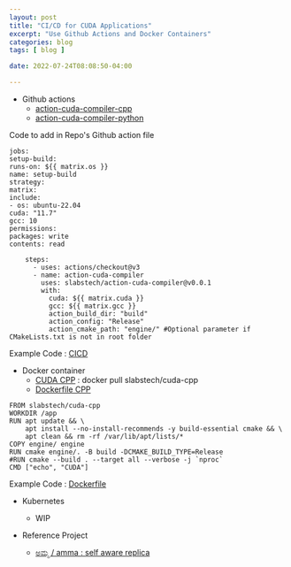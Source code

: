 ```yaml
---
layout: post
title: "CI/CD for CUDA Applications"
excerpt: "Use Github Actions and Docker Containers"
categories: blog
tags: [ blog ]

date: 2022-07-24T08:08:50-04:00

---
```


* Github actions
  * [action-cuda-compiler-cpp](https://github.com/slabstech/action-cuda-compiler)
  * [action-cuda-compiler-python](https://github.com/slabstech/action-cuda-compiler-python)

Code to add in Repo's Github action file
```
jobs:
setup-build:
runs-on: ${{ matrix.os }}
name: setup-build
strategy:
matrix:
include:
- os: ubuntu-22.04
cuda: "11.7"
gcc: 10
permissions:
packages: write
contents: read

    steps:
      - uses: actions/checkout@v3
      - name: action-cuda-compiler
        uses: slabstech/action-cuda-compiler@v0.0.1
        with:
          cuda: ${{ matrix.cuda }}
          gcc: ${{ matrix.gcc }}
          action_build_dir: "build"
          action_config: "Release"
          action_cmake_path: "engine/" #Optional parameter if CMakeLists.txt is not in root folder
```
Example Code : [CICD](https://github.com/slabstech/amma/blob/main/.github/workflows/cicd.yml)


* Docker container
  * [CUDA CPP](https://hub.docker.com/r/slabstech/cuda-cpp) : docker pull slabstech/cuda-cpp
  * [Dockerfile CPP](https://github.com/slabstech/docker/tree/master/dockerfiles/cuda/cpp) 

```
FROM slabstech/cuda-cpp
WORKDIR /app
RUN apt update && \
    apt install --no-install-recommends -y build-essential cmake && \
    apt clean && rm -rf /var/lib/apt/lists/*
COPY engine/ engine
RUN cmake engine/. -B build -DCMAKE_BUILD_TYPE=Release
#RUN cmake --build . --target all --verbose -j `nproc`
CMD ["echo", "CUDA"]
```
Example Code : [Dockerfile](https://github.com/slabstech/amma/blob/main/Dockerfile)


* Kubernetes
  * WIP

* Reference Project
  * [ಅಮ್ಮ / amma : self aware replica](https://github.com/slabstech/amma)